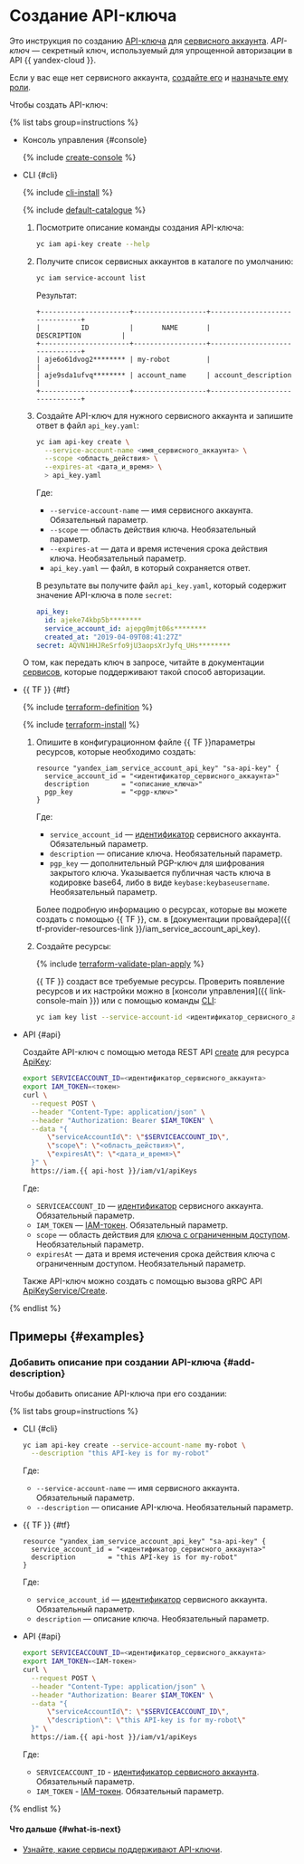 # Создание API-ключа

Это инструкция по созданию [API-ключа](../../concepts/authorization/api-key.md) для [сервисного аккаунта](../../concepts/users/service-accounts.md). _API-ключ_ — секретный ключ, используемый для упрощенной авторизации в API {{ yandex-cloud }}.

Если у вас еще нет сервисного аккаунта, [создайте его](../sa/create.md) и [назначьте ему роли](../sa/assign-role-for-sa.md).

Чтобы создать API-ключ:

{% list tabs group=instructions %}

- Консоль управления {#console}

  {% include [create-console](../../../_includes/iam/create-api-key-console.md) %}

- CLI {#cli}

  {% include [cli-install](../../../_includes/cli-install.md) %}

  {% include [default-catalogue](../../../_includes/default-catalogue.md) %}

  1. Посмотрите описание команды создания API-ключа:

      ```bash
      yc iam api-key create --help
      ```

  1. Получите список сервисных аккаунтов в каталоге по умолчанию:

      ```bash
      yc iam service-account list
      ```

      Результат:

      ```text
      +----------------------+------------------+-------------------------------+
      |          ID          |       NAME       |          DESCRIPTION          |
      +----------------------+------------------+-------------------------------+
      | aje6o61dvog2******** | my-robot         |                               |
      | aje9sda1ufvq******** | account_name     | account_description           |
      +----------------------+------------------+-------------------------------+
      ```

  1. Создайте API-ключ для нужного сервисного аккаунта и запишите ответ в файл `api_key.yaml`:

      ```bash
      yc iam api-key create \
        --service-account-name <имя_сервисного_аккаунта> \
        --scope <область_действия> \
        --expires-at <дата_и_время> \
        > api_key.yaml
      ```

      Где:
      
      * `--service-account-name` — имя сервисного аккаунта. Обязательный параметр.
      * `--scope` — область действия ключа. Необязательный параметр.
      * `--expires-at` — дата и время истечения срока действия ключа. Необязательный параметр.
      * `api_key.yaml` — файл, в который сохраняется ответ.
      
      В результате вы получите файл `api_key.yaml`, который содержит значение API-ключа в поле `secret`:

      ```yaml
      api_key:
        id: ajeke74kbp5b********
        service_account_id: ajepg0mjt06s********
        created_at: "2019-04-09T08:41:27Z"
      secret: AQVN1HHJReSrfo9jU3aopsXrJyfq_UHs********
      ```

  О том, как передать ключ в запросе, читайте в документации [сервисов](../../concepts/authorization/api-key.md#supported-services), которые поддерживают такой способ авторизации.

- {{ TF }} {#tf}

  {% include [terraform-definition](../../../_tutorials/_tutorials_includes/terraform-definition.md) %}

  {% include [terraform-install](../../../_includes/terraform-install.md) %}

  1. Опишите в конфигурационном файле {{ TF }}параметры ресурсов, которые необходимо создать:

      ```hcl
      resource "yandex_iam_service_account_api_key" "sa-api-key" {
        service_account_id = "<идентификатор_сервисного_аккаунта>"
        description        = "<описание_ключа>"
        pgp_key            = "<pgp-ключ>"
      }
      ```

      Где:

      * `service_account_id` — [идентификатор](../sa/get-id.md) сервисного аккаунта. Обязательный параметр.
      * `description` — описание ключа. Необязательный параметр.
      * `pgp_key` — дополнительный PGP-ключ для шифрования закрытого ключа. Указывается публичная часть ключа в кодировке base64, либо в виде `keybase:keybaseusername`. Необязательный параметр.

      Более подробную информацию о ресурсах, которые вы можете создать с помощью {{ TF }}, см. в [документации провайдера]({{ tf-provider-resources-link }}/iam_service_account_api_key).

  1. Создайте ресурсы:

      {% include [terraform-validate-plan-apply](../../../_tutorials/_tutorials_includes/terraform-validate-plan-apply.md) %}

      {{ TF }} создаст все требуемые ресурсы. Проверить появление ресурсов и их настройки можно в [консоли управления]({{ link-console-main }}) или с помощью команды [CLI](../../../cli/):

      ```bash
      yc iam key list --service-account-id <идентификатор_сервисного_аккаунта>
      ```

- API {#api}

  Создайте API-ключ с помощью метода REST API [create](../../api-ref/ApiKey/create.md) для ресурса [ApiKey](../../api-ref/ApiKey/index.md):

  ```bash
  export SERVICEACCOUNT_ID=<идентификатор_сервисного_аккаунта>
  export IAM_TOKEN=<токен>
  curl \
    --request POST \
    --header "Content-Type: application/json" \
    --header "Authorization: Bearer $IAM_TOKEN" \
    --data "{
        \"serviceAccountId\": \"$SERVICEACCOUNT_ID\",
        \"scope\": \"<область_действия>\",
        \"expiresAt\": \"<дата_и_время>\"
    }" \
    https://iam.{{ api-host }}/iam/v1/apiKeys
  ```

  Где:

  * `SERVICEACCOUNT_ID` — [идентификатор](../sa/get-id.md) сервисного аккаунта. Обязательный параметр.
  * `IAM_TOKEN` — [IAM-токен](../../concepts/authorization/iam-token.md). Обязательный параметр.
  * `scope` — область действия для [ключа с ограниченным доступом](../../concepts/authorization/api-key.md#scoped-api-keys). Необязательный параметр.
  * `expiresAt` — дата и время истечения срока действия ключа с ограниченным доступом. Необязательный параметр.

  Также API-ключ можно создать с помощью вызова gRPC API [ApiKeyService/Create](../../api-ref/grpc/ApiKey/create.md).

{% endlist %}

## Примеры {#examples}

### Добавить описание при создании API-ключа {#add-description}

Чтобы добавить описание API-ключа при его создании:

{% list tabs group=instructions %}

- CLI {#cli}

  ```bash
  yc iam api-key create --service-account-name my-robot \
    --description "this API-key is for my-robot"
  ```

  Где:

  * `--service-account-name` — имя сервисного аккаунта. Обязательный параметр.
  * `--description` — описание API-ключа. Необязательный параметр.

- {{ TF }} {#tf}

  ```hcl
  resource "yandex_iam_service_account_api_key" "sa-api-key" {
    service_account_id = "<идентификатор_сервисного_аккаунта>"
    description        = "this API-key is for my-robot"
  }
  ```

  Где:

  * `service_account_id` — [идентификатор](../sa/get-id.md) сервисного аккаунта. Обязательный параметр.
  * `description` — описание ключа. Необязательный параметр.

- API {#api}

  ```bash
  export SERVICEACCOUNT_ID=<идентификатор_сервисного_аккаунта>
  export IAM_TOKEN=<IAM-токен>
  curl \
    --request POST \
    --header "Content-Type: application/json" \
    --header "Authorization: Bearer $IAM_TOKEN" \
    --data "{
        \"serviceAccountId\": \"$SERVICEACCOUNT_ID\",
        \"description\": \"this API-key is for my-robot\"
    }" \
    https://iam.{{ api-host }}/iam/v1/apiKeys
  ```

  Где:

  * `SERVICEACCOUNT_ID` - [идентификатор сервисного аккаунта](../sa/get-id). Обязательный параметр.
  * `IAM_TOKEN` - [IAM-токен](../../concepts/authorization/iam-token.md). Обязательный параметр.

{% endlist %}

#### Что дальше {#what-is-next}

* [Узнайте, какие сервисы поддерживают API-ключи](../../concepts/authorization/api-key.md#supported-services).

